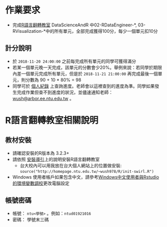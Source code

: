 # 作業要求

- 完成[R語言翻轉教室](https://datascienceandr.org) DataScienceAndR 中02-RDataEngineer-\*, 03-RVisualization-\*中的所有單元，全部完成獲得100分，每少一個單元扣10分

## 計分說明

- 於 `2018-11-20 24:00:00` 之前每完成所有單元的同學可獲得滿分
- 若某一個單元晚一天完成，該單元的分數會少20%。舉例來說：若同學於期限內差一個單元完成所有單元，但是於 `2018-11-21 21:00:00` 再完成最後一個單元，則分數為 90 + 10 * 80% = 98
- 同學可於 [個人紀錄](http://datascienceandr.org/individual-tracking.html) 上查詢進度。老師會以這裡查到的進度為準。同學如果發生完成作業但查不到進度的狀況，並儘速通知老師： wush@arbor.ee.ntu.edu.tw 。

# R語言翻轉教室相關說明

## 教材安裝

- 請確認安裝的R版本為 3.2.3+
- 請依照 [安裝導引](http://datascienceandr.org/install.html)上的說明安裝R語言翻轉教室
    - 台大校內可以用我放在台大個人網站上的位置做安裝: `source("http://homepage.ntu.edu.tw/~wush978/R/init-swirl.R")`
- Windows 使用者帳戶如果包含中文，請參考[Windows中文使用者與Rstudio的環境變數調校](https://github.com/wush978/DataScienceAndR/wiki/Windows中文使用者與Rstudio的環境變數調校)更改電腦設定

## 帳號密碼

- 帳號： `ntu<學號>` 。例如：`ntud01921016`
- 密碼： 學號末三碼